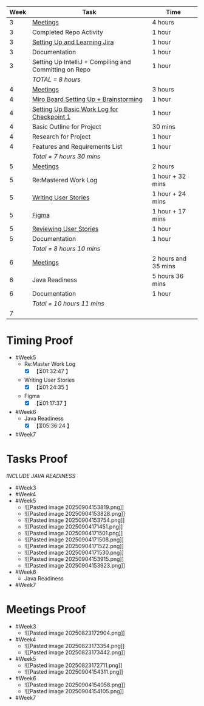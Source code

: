 | **Week** | **Task**                                                                                                                                                          | **Time**            |
| -------- | ----------------------------------------------------------------------------------------------------------------------------------------------------------------- | ------------------- |
| 3        | [Meetings](https://docs.google.com/document/d/1gkCwcivTY8WFMRZAxPlr-ziVz1jwtMRoSO92oJ2MMik/edit?tab=t.auqt9x8kmcyx)                                               | 4 hours             |
| 3        | Completed Repo Activity                                                                                                                                           | 1 hour              |
| 3        | [Setting Up and Learning Jira](https://softwarecab302.atlassian.net/jira/software/projects/SCRUM/summary)                                                         | 1 hour              |
| 3        | Documentation                                                                                                                                                     | 1 hour              |
| 3        | Setting Up IntelliJ + Compiling and Committing on Repo                                                                                                            | 1 hour              |
|          | *TOTAL = 8 hours*                                                                                                                                                 |                     |
| 4        | [Meetings](https://docs.google.com/document/d/1gkCwcivTY8WFMRZAxPlr-ziVz1jwtMRoSO92oJ2MMik/edit?tab=t.auqt9x8kmcyx)                                               | 3 hours             |
| 4        | [Miro Board Setting Up + Brainstorming](https://miro.com/app/board/uXjVJTioquY=/)                                                                                 | 1 hour              |
| 4        | [Setting Up Basic Work Log for Checkpoint 1](https://docs.google.com/document/d/1L9IiitUAt8Bo-wTfecQ8EK1HEUp3s1QUE8nfyZk508M/edit?tab=t.0#heading=h.scivdxegvvoe) | 1 hour              |
| 4        | Basic Outline for Project                                                                                                                                         | 30 mins             |
| 4        | Research for Project                                                                                                                                              | 1 hour              |
| 4        | Features and Requirements List                                                                                                                                    | 1 hour              |
|          | *Total = 7 hours 30 mins*                                                                                                                                         |                     |
| 5        | [Meetings](https://docs.google.com/document/d/1gkCwcivTY8WFMRZAxPlr-ziVz1jwtMRoSO92oJ2MMik/edit?tab=t.auqt9x8kmcyx)                                               | 2 hours             |
| 5        | Re:Mastered Work Log                                                                                                                                              | 1 hour + 32 mins    |
| 5        | [Writing User Stories](https://docs.google.com/document/d/1c3LmV5Zou0mXkiROzsUmEAivXU5ZLCZ5GgOTLzsInWs/edit?tab=t.vjbt3tbwft3f)                                   | 1 hour + 24 mins    |
| 5        | [Figma](https://www.figma.com/design/n1GrlbDZGICa82uGU8AOmn/Cab302-Medium-Fidelity-designs?node-id=0-1&p=f&t=8kJAulELcHfmf7rX-0)                                  | 1 hour + 17 mins    |
| 5        | [Reviewing User Stories](https://docs.google.com/document/d/1c3LmV5Zou0mXkiROzsUmEAivXU5ZLCZ5GgOTLzsInWs/edit?tab=t.pc0t8jl11cns)                                 | 1 hour              |
| 5        | Documentation                                                                                                                                                     | 1 hour              |
|          | *Total = 8 hours 10 mins*                                                                                                                                         |                     |
| 6        | [Meetings](https://docs.google.com/document/d/1gkCwcivTY8WFMRZAxPlr-ziVz1jwtMRoSO92oJ2MMik/edit?tab=t.auqt9x8kmcyx)                                               | 2 hours and 35 mins |
| 6        | Java Readiness                                                                                                                                                    | 5 hours 36 mins     |
| 6        | Documentation                                                                                                                                                     | 1 hour              |
|          | *Total = 10 hours 11 mins*                                                                                                                                        |                     |
| 7        |                                                                                                                                                                   |                     |

# Timing Proof
- #Week5
	- Re:Master Work Log
		- [x] <span class="timer-p" id="uUFXEfh" data-dur="4367" data-ts="1755934931">【⏳01:32:47 】</span> 
	- Writing User Stories
		- [x] <span class="timer-p" id="uUGg3C7" data-dur="3575" data-ts="1755938517">【⏳01:24:35 】</span> 
	- Figma
		- [x] <span class="timer-p" id="uVkEDuy" data-dur="12337" data-ts="1756544189">【⏳01:17:37 】</span> 
- #Week6
	- Java Readiness
		- [x] <span class="timer-p" id="uVjNdds" data-dur="12624" data-ts="1756531800">【⏳05:36:24 】</span> 
- #Week7
# Tasks Proof
*INCLUDE JAVA READINESS*
- #Week3 
- #Week4 
- #Week5 
	- ![[Pasted image 20250904153819.png]]
	- ![[Pasted image 20250904153828.png]]
	- ![[Pasted image 20250904153754.png]]
	- ![[Pasted image 20250904171451.png]]
	- ![[Pasted image 20250904171501.png]]
	- ![[Pasted image 20250904171508.png]]
	- ![[Pasted image 20250904171522.png]]
	- ![[Pasted image 20250904171530.png]]
	- ![[Pasted image 20250904153915.png]]
	- ![[Pasted image 20250904153923.png]]
- #Week6 
	- Java Readiness
- #Week7
# Meetings Proof

- #Week3 
	- ![[Pasted image 20250823172904.png]]
- #Week4 
	- ![[Pasted image 20250823173354.png]]
	- ![[Pasted image 20250823173442.png]]
- #Week5
	- ![[Pasted image 20250823172711.png]]
	- ![[Pasted image 20250904154311.png]]
- #Week6 
	- ![[Pasted image 20250904154058.png]]
	- ![[Pasted image 20250904154105.png]]
- #Week7